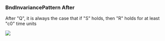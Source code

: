 ### BndInvariancePattern After

After "Q", it is always the case that if "S" holds, then "R" holds for at least "c0" time units

![](/img/patterns/BndInvariancePattern_After.svg)
